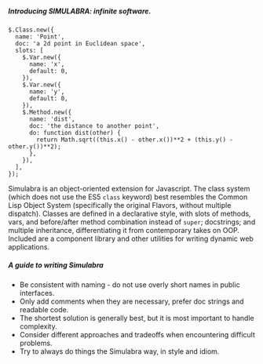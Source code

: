 ##### Introducing SIMULABRA: infinite software.
```
$.Class.new({
  name: 'Point',
  doc: 'a 2d point in Euclidean space',
  slots: [
    $.Var.new({
      name: 'x',
      default: 0,
    }),
    $.Var.new({
      name: 'y',
      default: 0,
    }),
    $.Method.new({
      name: 'dist',
      doc: 'the distance to another point',
      do: function dist(other) {
        return Math.sqrt((this.x() - other.x())**2 + (this.y() - other.y())**2);
      },
    }),
  ],
});
```

Simulabra is an object-oriented extension for Javascript. The class system (which does not use the ES5 `class` keyword) best resembles the Common Lisp Object System (specifically the original Flavors, without multiple dispatch). Classes are defined in a declarative style, with slots of methods, vars, and before/after method combination instead of `super`; docstrings; and multiple inheritance, differentiating it from contemporary takes on OOP. Included are a component library and other utilities for writing dynamic web applications.

##### A guide to writing Simulabra
 - Be consistent with naming  - do not use overly short names in public interfaces. 
 - Only add comments when they are necessary, prefer doc strings and readable code.
 - The shortest solution is generally best, but it is most important to handle complexity. 
 - Consider different approaches and tradeoffs when encountering difficult problems. 
 - Try to always do things the Simulabra way, in style and idiom.  

